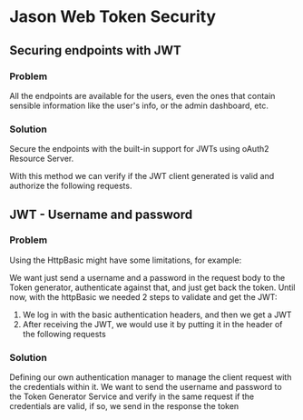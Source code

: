 # Jason Web Token Security

## Securing endpoints with JWT

### Problem
All the endpoints are available for the users, even the ones that contain sensible information
like the user's info, or the admin dashboard, etc.

### Solution
Secure the endpoints with the built-in support for JWTs using oAuth2 Resource Server. 

With this method we can verify if the JWT client generated is valid and authorize the following requests.

## JWT - Username and password

### Problem 
Using the HttpBasic might have some limitations, for example:

We want just send a username and a password in the request body to the Token generator, authenticate against that, 
and just  get back the token.
Until now, with the httpBasic we needed 2 steps to validate and get the JWT: 
1. We log in with the basic authentication headers, and then we get a JWT
2. After receiving the JWT, we would use it by putting it in the header of the following requests

### Solution

Defining our own authentication manager to manage the client request with the credentials within it. 
We want to send the username and password to the Token Generator Service and verify in the same request if the 
credentials are valid, if so, we send in the response the token


